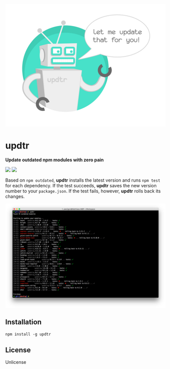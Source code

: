 ![updtr](assets/updtr.jpg)

# updtr

**Update outdated npm modules with zero pain**

![](https://img.shields.io/npm/v/updtr.svg)
![](https://img.shields.io/npm/dm/updtr.svg)

Based on `npm outdated`, **updtr** installs the latest version and runs `npm test` for each dependency. If the test succeeds, **updtr** saves the new version number to your `package.json`. If the test fails, however, **updtr** rolls back its changes.

![updtr](assets/screenshot.jpg)

## Installation

```
npm install -g updtr
```

## License

Unlicense
